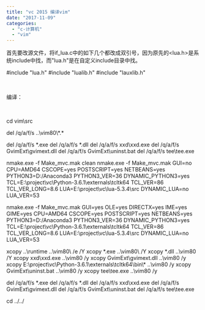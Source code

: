 ```yaml
---
title: "vc 2015 编译vim"
date: "2017-11-09"
categories: 
  - "c-计算机"
  - "vim"
---
```


首先要改源文件，将if\_lua.c中的如下几个都改成双引号，因为原先的<lua.h>是系统include中找，而"lua.h"是在自定义include目录中找。

#include "lua.h" #include "lualib.h" #include "lauxlib.h"

 

编译：

 

cd vim\\src

del /q/a/f/s ..\\vim80\\\*.\*

del /q/a/f/s \*.exe del /q/a/f/s \*.dll del /q/a/f/s xxd\\xxd.exe del /q/a/f/s GvimExt\\gvimext.dll del /q/a/f/s GvimExt\\uninst.bat del /q/a/f/s tee\\tee.exe

nmake.exe -f Make\_mvc.mak clean nmake.exe -f Make\_mvc.mak GUI=no CPU=AMD64 CSCOPE=yes POSTSCRIPT=yes NETBEANS=yes PYTHON3=D:/Anaconda3 PYTHON3\_VER=36 DYNAMIC\_PYTHON3=yes TCL=E:\\project\\vc\\Python-3.6.1\\externals\\tcltk64 TCL\_VER=86 TCL\_VER\_LONG=8.6 LUA=E:\\project\\vc\\lua-5.3.4\\src DYNAMIC\_LUA=no LUA\_VER=53

nmake.exe -f Make\_mvc.mak GUI=yes OLE=yes DIRECTX=yes IME=yes GIME=yes CPU=AMD64 CSCOPE=yes POSTSCRIPT=yes NETBEANS=yes PYTHON3=D:/Anaconda3 PYTHON3\_VER=36 DYNAMIC\_PYTHON3=yes TCL=E:\\project\\vc\\Python-3.6.1\\externals\\tcltk64 TCL\_VER=86 TCL\_VER\_LONG=8.6 LUA=E:\\project\\vc\\lua-5.3.4\\src DYNAMIC\_LUA=no LUA\_VER=53

xcopy ..\\runtime ..\\vim80\\ /e /Y xcopy \*.exe ..\\vim80\\ /Y xcopy \*.dll ..\\vim80 /Y xcopy xxd\\xxd.exe ..\\vim80 /y xcopy GvimExt\\gvimext.dll ..\\vim80 /y xcopy E:\\project\\vc\\Python-3.6.1\\externals\\tcltk64\\bin\\\* ..\\vim80 /y xcopy GvimExt\\uninst.bat ..\\vim80 /y xcopy tee\\tee.exe ..\\vim80 /y

del /q/a/f/s \*.exe del /q/a/f/s \*.dll del /q/a/f/s xxd\\xxd.exe del /q/a/f/s GvimExt\\gvimext.dll del /q/a/f/s GvimExt\\uninst.bat del /q/a/f/s tee\\tee.exe

cd ../../
